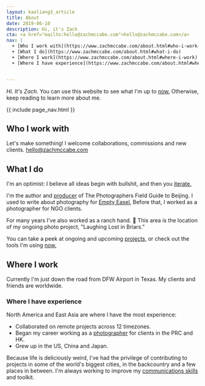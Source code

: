 ```yaml
---
layout: kaoliang3_article
title: About
date: 2019-06-10
description: Hi, it's Zach
cta: <a href="mailto:hello@zachmccabe.com">hello@zachmccabe.com</a>
nav: |
  + [Who I work with](https://www.zachmccabe.com/about.html#who-i-work-with)
  + [What I do](https://www.zachmccabe.com/about.html#what-i-do)
  + [Where I work](https://www.zachmccabe.com/about.html#where-i-work)
  + [Where I have experience](https://www.zachmccabe.com/about.html#where-i-have-experience) 


---
```



*Hi. It's Zach.* You can use this website to see what I'm up to [now.](https://www.zachmccabe.com/now.html) Otherwise, keep reading to learn more about me.


{{ include page_nav.html }}




## Who I work with

Let's make something! I welcome collaborations, commissions and new clients. [hello@zachmccabe.com](mailto:hello@zachmccabe.com)




## What I do

I'm an optimist: I believe all ideas begin with bullshit, and then you [iterate.](https://www.zachmccabe.com/bullshit.html)

I'm the author and [producer](https://www.zachmccabe.com/beijing/how_the_book_got_made.html) of The Photographers Field Guide to Beijing. I used to write about photography for [Empty Easel.](https://www.google.com/search?q=site%3A+emptyeasel.com+zach+mccabe) Before that, I worked as a photographer for NGO clients.

For many years I've also worked as a ranch hand. 🍃 This area is the location of my ongoing photo project, "Laughing Lost in Briars."

You can take a peek at ongoing and upcoming [projects,](https://www.zachmccabe.com/now.html#ongoing-and-upcoming) or check out the tools I'm using [now.](https://www.zachmccabe.com/now.html#tools-im-using-now)



## Where I work

Currently I'm just down the road from DFW Airport in Texas. My clients and friends are worldwide.


### Where I have experience

North America and East Asia are where I have the most experience:
  + Collaborated on remote projects across 12 timezones.
  + Began my career working as a [photographer](https://www.zachmccabe.com/postcard.html) for clients in the PRC and HK.
  + Grew up in the US, China and Japan.

Because life is deliciously weird, I've had the privilege of contributing to projects in some of the world's biggest cities, in the backcountry and a few places in between. I'm always working to improve my [communications skills](https://www.zachmccabe.com/just_ask.html) and toolkit.
